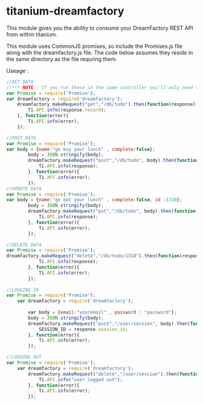 titanium-dreamfactory
=====================
This module gives you the ability to consume your DreamFactory REST API from within titanium.

This module uses CommonJS promises, so include the Promises.js file along with the dreamfactory.js file.
The code below assumes they reside in the same directory as the file requring them.

Useage :

```javascript
//GET DATA
//*** NOTE : If you run these in the same controller you'll only need to do the following line once.
var Promise = require('Promise');
var dreamfactory = require('dreamfactory');
	dreamfactory.makeRequest("get","/db/todo").then(function(response) {
	    Ti.API.info(response.record);
	}, function(error){
	    Ti.API.info(error);
	});

//POST DATA
var Promise = require('Promise');
var body = {name:"go buy your lunch" , complete:false};
		body = JSON.stringify(body);
		dreamfactory.makeRequest("post","/db/todo", body).then(function(response) {
			Ti.API.info(response);
		}, function(error){
			Ti.API.info(error);
		});
//UPDATE DATA
var Promise = require('Promise');
var body = {name:"go eat your lunch" , complete:false, id :1310};
		body = JSON.stringify(body);
		dreamfactory.makeRequest("put","/db/todo", body).then(function(response) {
			Ti.API.info(response);
		}, function(error){
			Ti.API.info(error);
		});

//DELETE DATA
var Promise = require('Promise');
dreamfactory.makeRequest("delete","/db/todo/1310").then(function(response) {
			Ti.API.info(response);
		}, function(error){
			Ti.API.info(error);
		});
		
//LOGGING IN
var Promise = require('Promise');
	var dreamfactory = require('dreamfactory');
	
		var body = {email:"youremail" , password : "password"};
		body = JSON.stringify(body);
		dreamfactory.makeRequest("post","/user/session", body).then(function(response) {
			SESSION_ID = response.session_id;
		}, function(error){
			Ti.API.info(error);
		});

//LOGGING OUT
var Promise = require('Promise');
	var dreamfactory = require('dreamfactory');
		dreamfactory.makeRequest("delete","/user/session").then(function(response) {
			Ti.API.info("user logged out");
		}, function(error){
			Ti.API.info(error);
		});

```


